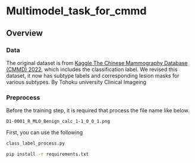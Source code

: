 # Multimodel_task_for_cmmd

## Overview

### Data
The original dataset is from [Kaggle The Chinese Mammography Database (CMMD) 2022](https://www.kaggle.com/datasets/tommyngx/cmmd2022), which includes the classification label. 
We revised this dataset, it now has subtype labels and corresponding lesion masks for various subtypes. By Tohoku university Clinical Imageing

### Preprocess

Before the training step, it is required that process the file name like below.
```
D1-0001_R_MLO_Benign_calc_1-1_0_0_1.png
```
First, you can use the following 
```python
class_label_process.py 
```
```bash
pip install -r requirements.txt
```


